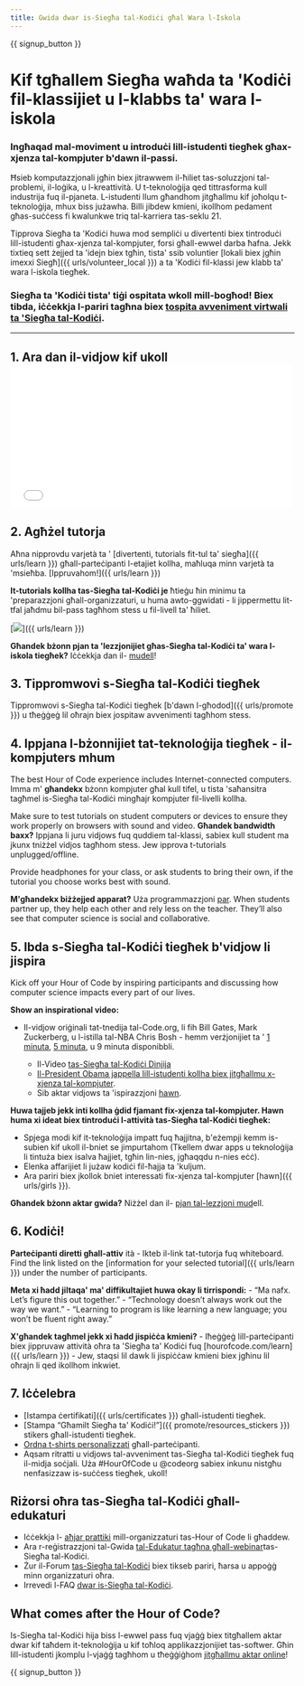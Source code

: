 ```yaml
---
title: Gwida dwar is-Siegħa tal-Kodiċi għal Wara l-Iskola
---
```


{{ signup_button }}

# Kif tgħallem Siegħa waħda ta 'Kodiċi fil-klassijiet u l-klabbs ta' wara l-iskola

### Ingħaqad mal-moviment u introduċi lill-istudenti tiegħek għax-xjenza tal-kompjuter b'dawn il-passi.

Ħsieb komputazzjonali jgħin biex jitrawwem il-ħiliet tas-soluzzjoni tal-problemi, il-loġika, u l-kreattività. U t-teknoloġija qed tittrasforma kull industrija fuq il-pjaneta. L-istudenti llum għandhom jitgħallmu kif joħolqu t-teknoloġija, mhux biss jużawha. Billi jibdew kmieni, ikollhom pedament għas-suċċess fi kwalunkwe triq tal-karriera tas-seklu 21.

Tipprova Siegħa ta 'Kodiċi huwa mod sempliċi u divertenti biex tintroduċi lill-istudenti għax-xjenza tal-kompjuter, forsi għall-ewwel darba ħafna. Jekk tixtieq sett żejjed ta 'idejn biex tgħin, tista' ssib voluntier [lokali biex jgħin imexxi Siegħ]({{ urls/volunteer_local }}) a ta 'Kodiċi fil-klassi jew klabb ta' wara l-iskola tiegħek.

### Siegħa ta 'Kodiċi tista' tiġi ospitata wkoll mill-bogħod! Biex tibda, iċċekkja l-pariri tagħna biex [tospita avveniment virtwali ta 'Siegħa tal-Kodiċi](https://hourofcode.com/us/how-to/virtual).

* * *

## 1. Ara dan il-vidjow kif ukoll <iframe width="500" height="255" src="//www.youtube.com/embed/SrnvvWDm73k" frameborder="0" allowfullscreen></iframe> 

## 2. Agħżel tutorja

Aħna nipprovdu varjetà ta ' [divertenti, tutorials fit-tul ta' siegħa]({{ urls/learn }}) għall-parteċipanti l-etajiet kollha, maħluqa minn varjetà ta 'msieħba. [Ippruvahom!]({{ urls/learn }})

**It-tutorials kollha tas-Siegħa tal-Kodiċi je** ħtieġu ħin minimu ta 'preparazzjoni għall-organizzaturi, u huma awto-ggwidati - li jippermettu lit-tfal jaħdmu bil-pass tagħhom stess u fil-livell ta' ħiliet.

[![](/images/fit-700/tutorials.png)]({{ urls/learn }})

**Għandek bżonn pjan ta 'lezzjonijiet għas-Siegħa tal-Kodiċi ta' wara l-iskola tiegħek?** Iċċekkja dan il- [mudell](/files/AfterschoolEducatorLessonPlanOutline.docx)!

## 3. Tippromwovi s-Siegħa tal-Kodiċi tiegħek

Tippromwovi s-Siegħa tal-Kodiċi tiegħek [b'dawn l-għodod]({{ urls/promote }}) u tħeġġeġ lil oħrajn biex jospitaw avvenimenti tagħhom stess.

## 4. Ippjana l-bżonnijiet tat-teknoloġija tiegħek - il-kompjuters mhum

The best Hour of Code experience includes Internet-connected computers. Imma m' **għandekx** bżonn kompjuter għal kull tifel, u tista 'saħansitra tagħmel is-Siegħa tal-Kodiċi mingħajr kompjuter fil-livelli kollha.

Make sure to test tutorials on student computers or devices to ensure they work properly on browsers with sound and video. **Għandek bandwidth baxx?** Ippjana li juru vidjows fuq quddiem tal-klassi, sabiex kull student ma jkunx tniżżel vidjos tagħhom stess. Jew ipprova t-tutorials unplugged/offline.

Provide headphones for your class, or ask students to bring their own, if the tutorial you choose works best with sound.

**M'għandekx biżżejjed apparat?** Uża programmazzjoni [par](https://www.youtube.com/watch?v=vgkahOzFH2Q). When students partner up, they help each other and rely less on the teacher. They’ll also see that computer science is social and collaborative.

## 5. Ibda s-Siegħa tal-Kodiċi tiegħek b'vidjow li jispira

Kick off your Hour of Code by inspiring participants and discussing how computer science impacts every part of our lives.

**Show an inspirational video:**

- Il-vidjow oriġinali tat-tnedija tal-Code.org, li fih Bill Gates, Mark Zuckerberg, u l-istilla tal-NBA Chris Bosh - hemm</a> verżjonijiet ta ' [1 minuta](https://www.youtube.com/watch?v=qYZF6oIZtfc), [5 minuta](https://www.youtube.com/watch?v=nKIu9yen5nc), u 9 minuta disponibbli.</li> 
    
    - Il-Video [tas-Siegħa tal-Kodiċi Dinjija](https://www.youtube.com/watch?v=KsOIlDT145A)
    - [Il-President Obama jappella lill-istudenti kollha biex jitgħallmu x-xjenza tal-kompjuter](https://www.youtube.com/watch?v=6XvmhE1J9PY).
    - Sib aktar vidjows ta 'ispirazzjoni [hawn](https://www.youtube.com/playlist?list=PLzdnOPI1iJNfpD8i4Sx7U0y2MccnrNZuP).</ul> 
    
    **Huwa tajjeb jekk inti kollha ġdid fjamant fix-xjenza tal-kompjuter. Hawn huma xi ideat biex tintroduċi l-attività tas-Siegħa tal-Kodiċi tiegħek:**
    
    - Spjega modi kif it-teknoloġija impatt fuq ħajjitna, b'eżempji kemm is-subien kif ukoll il-bniet se jimpurtahom (Tkellem dwar apps u teknoloġija li tintuża biex isalva ħajjiet, tgħin lin-nies, jgħaqqdu n-nies eċċ).
    - Elenka affarijiet li jużaw kodiċi fil-ħajja ta 'kuljum.
    - Ara pariri biex jkollok bniet interessati fix-xjenza tal-kompjuter [hawn]({{ urls/girls }}).
    
    **Għandek bżonn aktar gwida?** Niżżel dan il- [pjan tal-lezzjoni mud](/files/AfterschoolEducatorLessonPlanOutline.docx)ell.
    
    ## 6. Kodiċi!
    
    **Parteċipanti diretti għall-attiv** ità - Ikteb il-link tat-tutorja fuq whiteboard. Find the link listed on the [information for your selected tutorial]({{ urls/learn }}) under the number of participants.
    
    **Meta xi ħadd jiltaqa' ma' diffikultajiet huwa okay li tirrispondi:** - “Ma nafx. Let’s figure this out together.” - “Technology doesn’t always work out the way we want.” - “Learning to program is like learning a new language; you won’t be fluent right away.”
    
    **X'għandek tagħmel jekk xi ħadd jispiċċa kmieni?** - Iħeġġeġ lill-parteċipanti biex jippruvaw attività oħra ta 'Siegħa ta' Kodiċi fuq [hourofcode.com/learn]({{ urls/learn }}) - Jew, staqsi lil dawk li jispiċċaw kmieni biex jgħinu lil oħrajn li qed ikollhom inkwiet.
    
    ## 7. Iċċelebra
    
    - [Istampa ċertifikati]({{ urls/certificates }}) għall-istudenti tiegħek.
    - [Stampa “Għamilt Siegħa ta' Kodiċi!”]({{ promote/resources_stickers }}) stikers għall-istudenti tiegħek.
    - [Ordna t-shirts personalizzati](https://www.amazon.com/stores/Code/page/8557B2A6-EBF2-4C9F-95C5-C3256FBA0220?ref_=ast_bln) għall-parteċipanti.
    - Aqsam ritratti u vidjows tal-avveniment tas-Siegħa tal-Kodiċi tiegħek fuq il-midja soċjali. Uża #HourOfCode u @codeorg sabiex inkunu nistgħu nenfasizzaw is-suċċess tiegħek, ukoll!
    
    ## Riżorsi oħra tas-Siegħa tal-Kodiċi għall-edukaturi
    
    - Iċċekkja l- [aħjar prattiki](http://www.slideshare.net/TeachCode/hour-of-code-best-practices-for-successful-educators-51273466) mill-organizzaturi tas-Hour of Code li għaddew.
    - Ara r-reġistrazzjoni tal-Gwida [tal-Edukatur tagħna għall-webinar](https://youtu.be/EJeMeSW2-Mw)tas-Siegħa tal-Kodiċi.
    - Żur il-Forum [tas-Siegħa tal-Kodiċi](http://forum.code.org/c/plc/hour-of-code) biex tikseb pariri, ħarsa u appoġġ minn organizzaturi oħra.
    - Irrevedi l-FAQ [dwar is-Siegħa tal-Kodiċi](https://support.code.org/hc/en-us/categories/200147083-Hour-of-Code).
    
    ## What comes after the Hour of Code?
    
    Is-Siegħa tal-Kodiċi hija biss l-ewwel pass fuq vjaġġ biex titgħallem aktar dwar kif taħdem it-teknoloġija u kif toħloq applikazzjonijiet tas-softwer. Għin lill-istudenti jkomplu l-vjaġġ tagħhom u tħeġġiġhom [jitgħallmu aktar online](/beyond)!
    
    {{ signup_button }}